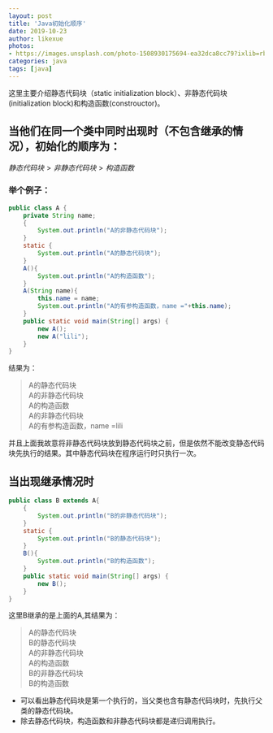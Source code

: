 ```yaml
---
layout: post
title: 'Java初始化顺序'
date: 2019-10-23
author: likexue
photos:
- https://images.unsplash.com/photo-1508930175694-ea32dca8cc79?ixlib=rb-1.2.1&ixid=eyJhcHBfaWQiOjEyMDd9&auto=format&fit=crop&w=500&q=60
categories: java
tags: [java]
---
```


这里主要介绍静态代码块（static  initialization block）、非静态代码块(initialization block)和构造函数(constrouctor)。
## 当他们在同一个类中同时出现时（不包含继承的情况），初始化的顺序为：
$静态代码块>非静态代码块>构造函数$
### 举个例子：
```java
public class A {
    private String name;
    {
        System.out.println("A的非静态代码块");
    }
    static {
        System.out.println("A的静态代码块");
    }
    A(){
        System.out.println("A的构造函数");
    }
    A(String name){
        this.name = name;
        System.out.println("A的有参构造函数，name ="+this.name);
    }
    public static void main(String[] args) {
        new A();
        new A("lili");
    }
}
```
结果为：
> A的静态代码块  
> A的非静态代码块  
> A的构造函数  
> A的非静态代码块  
> A的有参构造函数，name =lili  

并且上面我故意将非静态代码块放到静态代码块之前，但是依然不能改变静态代码块先执行的结果。其中静态代码块在程序运行时只执行一次。

## 当出现继承情况时

```java
public class B extends A{
    {
        System.out.println("B的非静态代码块");
    }
    static {
        System.out.println("B的静态代码块");
    }
    B(){
        System.out.println("B的构造函数");
    }
    public static void main(String[] args) {
        new B();
    }
}
```
这里B继承的是上面的A,其结果为：
> A的静态代码块  
> B的静态代码块  
> A的非静态代码块  
> A的构造函数  
> B的非静态代码块  
> B的构造函数   

+ 可以看出静态代码块是第一个执行的，当父类也含有静态代码块时，先执行父类的静态代码块。
+ 除去静态代码块，构造函数和非静态代码块都是递归调用执行。